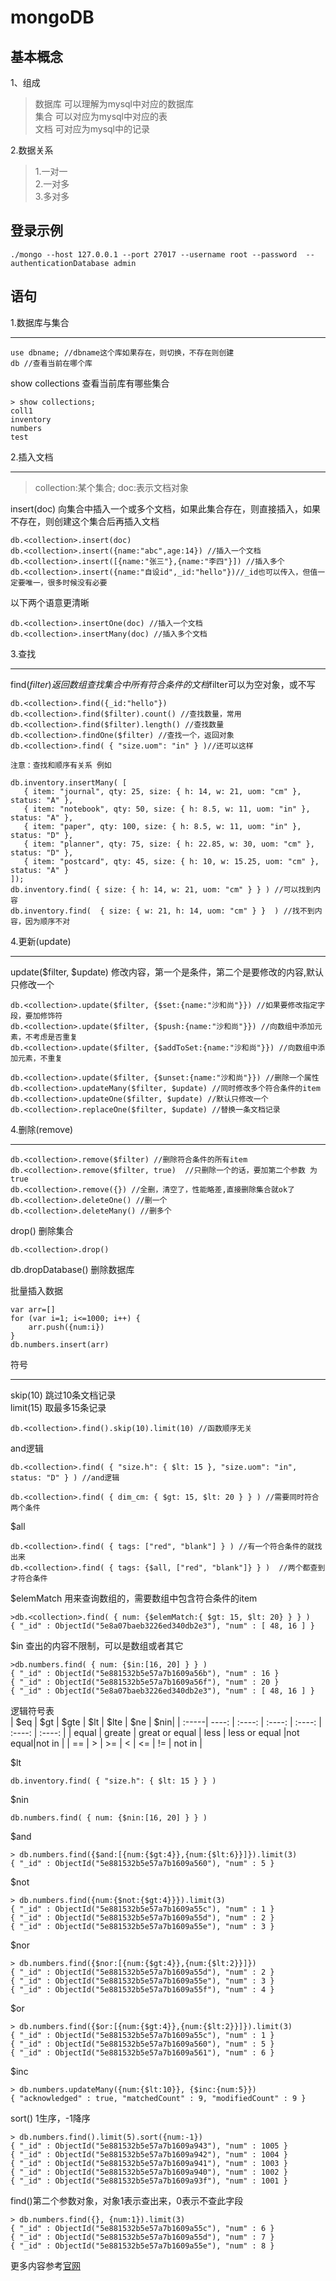 # mongoDB

## 基本概念

1、组成  
> 数据库 可以理解为mysql中对应的数据库  
> 集合 可以对应为mysql中对应的表  
> 文档 可对应为mysql中的记录  

2.数据关系  
> 1.一对一  
> 2.一对多  
> 3.多对多  

## 登录示例

```mongodb
./mongo --host 127.0.0.1 --port 27017 --username root --password  --authenticationDatabase admin
```

## 语句

1.数据库与集合
_____

```db
use dbname; //dbname这个库如果存在，则切换，不存在则创建
db //查看当前在哪个库
```

show collections 查看当前库有哪些集合

```db
> show collections;
coll1
inventory
numbers
test
```

2.插入文档
_____

> collection:某个集合; doc:表示文档对象  

insert(doc) 向集合中插入一个或多个文档，如果此集合存在，则直接插入，如果不存在，则创建这个集合后再插入文档

```db
db.<collection>.insert(doc)
db.<collection>.insert({name:"abc",age:14}) //插入一个文档
db.<collection>.insert([{name:"张三"},{name:"李四"}]) //插入多个
db.<collection>.insert({name:"自设id",_id:"hello"})//_id也可以传入，但值一定要唯一，很多时候没有必要
```

以下两个语意更清晰  

```db
db.<collection>.insertOne(doc) //插入一个文档
db.<collection>.insertMany(doc) //插入多个文档
```

3.查找
_____

find($filter) 返回数组 查找集合中所有符合条件的文档$filter可以为空对象，或不写

```db
db.<collection>.find({_id:"hello"})
db.<collection>.find($filter).count() //查找数量，常用
db.<collection>.find($filter).length() //查找数量
db.<collection>.findOne($filter) //查找一个，返回对象
db.<collection>.find( { "size.uom": "in" } )//还可以这样
```

`注意：查找和顺序有关系 例如`

```db
db.inventory.insertMany( [
   { item: "journal", qty: 25, size: { h: 14, w: 21, uom: "cm" }, status: "A" },
   { item: "notebook", qty: 50, size: { h: 8.5, w: 11, uom: "in" }, status: "A" },
   { item: "paper", qty: 100, size: { h: 8.5, w: 11, uom: "in" }, status: "D" },
   { item: "planner", qty: 75, size: { h: 22.85, w: 30, uom: "cm" }, status: "D" },
   { item: "postcard", qty: 45, size: { h: 10, w: 15.25, uom: "cm" }, status: "A" }
]);
db.inventory.find( { size: { h: 14, w: 21, uom: "cm" } } ) //可以找到内容
db.inventory.find(  { size: { w: 21, h: 14, uom: "cm" } }  ) //找不到内容，因为顺序不对
```

4.更新(update)
_____

update($filter, $update) 修改内容，第一个是条件，第二个是要修改的内容,默认只修改一个

```db
db.<collection>.update($filter, {$set:{name:"沙和尚"}}) //如果要修改指定字段，要加修饰符
db.<collection>.update($filter, {$push:{name:"沙和尚"}}) //向数组中添加元素，不考虑是否重复
db.<collection>.update($filter, {$addToSet:{name:"沙和尚"}}) //向数组中添加元素，不重复

db.<collection>.update($filter, {$unset:{name:"沙和尚"}}) //删除一个属性  
db.<collection>.updateMany($filter, $update) //同时修改多个符合条件的item  
db.<collection>.updateOne($filter, $update) //默认只修改一个  
db.<collection>.replaceOne($filter, $update) //替换一条文档记录
```

4.删除(remove)
_____

```db
db.<collection>.remove($filter) //删除符合条件的所有item  
db.<collection>.remove($filter, true)  //只删除一个的话，要加第二个参数 为true  
db.<collection>.remove({}) //全删，清空了，性能略差,直接删除集合就ok了  
db.<collection>.deleteOne() //删一个  
db.<collection>.deleteMany() //删多个  
```

drop() 删除集合

```db
db.<collection>.drop()
```

db.dropDatabase() 删除数据库  

批量插入数据

```db
var arr=[]
for (var i=1; i<=1000; i++) {
    arr.push({num:i})
}
db.numbers.insert(arr)
```

符号
_____

skip(10)  跳过10条文档记录  
limit(15) 取最多15条记录  

```db
db.<collection>.find().skip(10).limit(10) //函数顺序无关
```

and逻辑

```db
db.<collection>.find( { "size.h": { $lt: 15 }, "size.uom": "in", status: "D" } ) //and逻辑

db.<collection>.find( { dim_cm: { $gt: 15, $lt: 20 } } ) //需要同时符合两个条件
```

$all

```db
db.<collection>.find( { tags: ["red", "blank"] } ) //有一个符合条件的就找出来
db.<collection>.find( { tags: {$all, ["red", "blank"]} } )  //两个都查到才符合条件
```

$elemMatch 用来查询数组的，需要数组中包含符合条件的item  

```db
>db.<collection>.find( { num: {$elemMatch:{ $gt: 15, $lt: 20} } } )
{ "_id" : ObjectId("5e8a07baeb3226ed340db2e3"), "num" : [ 48, 16 ] }
```

$in 查出的内容不限制，可以是数组或者其它

```db
>db.numbers.find( { num: {$in:[16, 20] } } )
{ "_id" : ObjectId("5e881532b5e57a7b1609a56b"), "num" : 16 }
{ "_id" : ObjectId("5e881532b5e57a7b1609a56f"), "num" : 20 }
{ "_id" : ObjectId("5e8a07baeb3226ed340db2e3"), "num" : [ 48, 16 ] }
```

逻辑符号表  
| $eq | $gt | $gte | $lt | $lte | $ne | $nin|
| :-----| ----: | :----: | :----: | :----: | :----: | :----: |
| equal | greate | great or equal | less | less or equal |not equal|not in |
| == | > | >= | < | <= | != | not in |

$lt

```db
db.inventory.find( { "size.h": { $lt: 15 } } )
```

$nin

```db
db.numbers.find( { num: {$nin:[16, 20] } } )
```

$and

```db
> db.numbers.find({$and:[{num:{$gt:4}},{num:{$lt:6}}]}).limit(3)
{ "_id" : ObjectId("5e881532b5e57a7b1609a560"), "num" : 5 }
```

$not

```db
> db.numbers.find({num:{$not:{$gt:4}}}).limit(3)
{ "_id" : ObjectId("5e881532b5e57a7b1609a55c"), "num" : 1 }
{ "_id" : ObjectId("5e881532b5e57a7b1609a55d"), "num" : 2 }
{ "_id" : ObjectId("5e881532b5e57a7b1609a55e"), "num" : 3 }
```

$nor

```db
> db.numbers.find({$nor:[{num:{$gt:4}},{num:{$lt:2}}]})
{ "_id" : ObjectId("5e881532b5e57a7b1609a55d"), "num" : 2 }
{ "_id" : ObjectId("5e881532b5e57a7b1609a55e"), "num" : 3 }
{ "_id" : ObjectId("5e881532b5e57a7b1609a55f"), "num" : 4 }
```

$or

```db
> db.numbers.find({$or:[{num:{$gt:4}},{num:{$lt:2}}]}).limit(3)
{ "_id" : ObjectId("5e881532b5e57a7b1609a55c"), "num" : 1 }
{ "_id" : ObjectId("5e881532b5e57a7b1609a560"), "num" : 5 }
{ "_id" : ObjectId("5e881532b5e57a7b1609a561"), "num" : 6 }
```

$inc

```db
> db.numbers.updateMany({num:{$lt:10}}, {$inc:{num:5}})
{ "acknowledged" : true, "matchedCount" : 9, "modifiedCount" : 9 }
```

sort() 1生序，-1降序

```db
> db.numbers.find().limit(5).sort({num:-1})
{ "_id" : ObjectId("5e881532b5e57a7b1609a943"), "num" : 1005 }
{ "_id" : ObjectId("5e881532b5e57a7b1609a942"), "num" : 1004 }
{ "_id" : ObjectId("5e881532b5e57a7b1609a941"), "num" : 1003 }
{ "_id" : ObjectId("5e881532b5e57a7b1609a940"), "num" : 1002 }
{ "_id" : ObjectId("5e881532b5e57a7b1609a93f"), "num" : 1001 }
```

find()第二个参数对象，对象1表示查出来，0表示不查此字段

```db
> db.numbers.find({}, {num:1}).limit(3)
{ "_id" : ObjectId("5e881532b5e57a7b1609a55c"), "num" : 6 }
{ "_id" : ObjectId("5e881532b5e57a7b1609a55d"), "num" : 7 }
{ "_id" : ObjectId("5e881532b5e57a7b1609a55e"), "num" : 8 }
```

更多内容参考[官网](https://docs.mongodb.com/manual/tutorial/query-arrays/)
